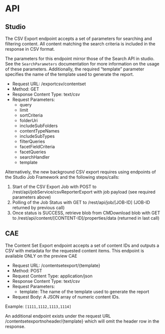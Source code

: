 # API

## Studio
The CSV Export endpoint accepts a set of parameters for searching and filtering content. All content matching the search criteria is included in the response in CSV format.

The parameters for this endpoint mirror those of the Search API in studio. See the `SearchParameters` documentation for more information on the usage of these parameters. Additionally, the required “template” parameter specifies the name of the template used to generate the report.

* Request URL: /exportcsv/contentset
* Method: GET
* Response Content Type: text/csv
* Request Parameters: 
  * query
  * limit
  * sortCriteria
  * folderUri
  * includeSubFolders
  * contentTypeNames
  * includeSubTypes
  * filterQueries
  * facetFieldCriteria
  * facetQueries
  * searchHandler
  * template

Alternatively, the new background CSV export requires using endpoints of the Studio Job Framework and the following steps/calls:

1. Start of the CSV Export Job with POST to /rest/api/jobService/csvReporterExport with job payload (see required parameters above)
2. Polling of the Job Status with GET to /rest/api/job/[JOB-ID] (JOB-ID returned by previous call)
3. Once status is SUCCESS, retrieve blob from CMDownload blob with GET to /rest/api/content/[CONTENT-ID]/properties/data (returned in last call)

## CAE
The Content Set Export endpoint accepts a set of content IDs and outputs a CSV with metadata for the requested content items. This endpoint is available ONLY on the preview CAE

* Request URL: /contentsetexport/{template}
* Method: POST
* Request Content Type: application/json
* Response Content Type: text/csv
* Request Parameters:
  * template: The name of the template used to generate the report
* Request Body: A JSON array of numeric content IDs. 

Example: `[1111,1112,1113,1114]`

An additional endpoint exists under the request URL /contentsetexportnoheader/{template} which will omit the header row in the response.  

